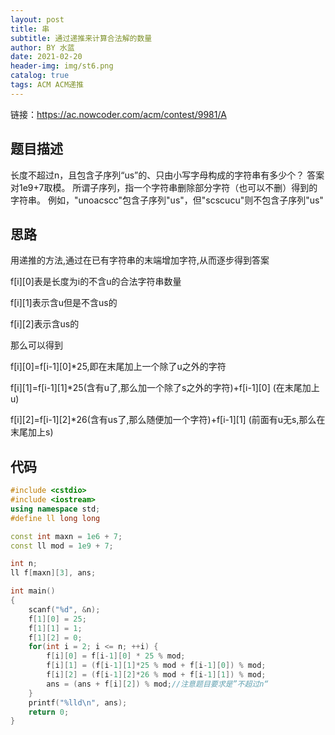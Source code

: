 ```yaml
---
layout: post
title: 串
subtitle: 通过递推来计算合法解的数量
author: BY 水蓝
date: 2021-02-20
header-img: img/st6.png
catalog: true
tags: ACM ACM递推
---
```


链接：https://ac.nowcoder.com/acm/contest/9981/A
## 题目描述
长度不超过n，且包含子序列“us”的、只由小写字母构成的字符串有多少个？ 答案对1e9+7取模。
所谓子序列，指一个字符串删除部分字符（也可以不删）得到的字符串。
例如，"unoacscc"包含子序列"us"，但"scscucu"则不包含子序列"us"

## 思路
用递推的方法,通过在已有字符串的末端增加字符,从而逐步得到答案

f[i][0]表是长度为i的不含u的合法字符串数量

f[i][1]表示含u但是不含us的

f[i][2]表示含us的

那么可以得到

f[i][0]=f[i-1][0]*25,即在末尾加上一个除了u之外的字符

f[i][1]=f[i-1][1]*25(含有u了,那么加一个除了s之外的字符)+f[i-1][0] (在末尾加上u)

f[i][2]=f[i-1][2]*26(含有us了,那么随便加一个字符)+f[i-1][1] (前面有u无s,那么在末尾加上s)

## 代码

```cpp
#include <cstdio>
#include <iostream>
using namespace std;
#define ll long long

const int maxn = 1e6 + 7;
const ll mod = 1e9 + 7;

int n;
ll f[maxn][3], ans;

int main()
{
    scanf("%d", &n);
    f[1][0] = 25;
    f[1][1] = 1;
    f[1][2] = 0;
    for(int i = 2; i <= n; ++i) {
        f[i][0] = f[i-1][0] * 25 % mod;
        f[i][1] = (f[i-1][1]*25 % mod + f[i-1][0]) % mod;
        f[i][2] = (f[i-1][2]*26 % mod + f[i-1][1]) % mod;
        ans = (ans + f[i][2]) % mod;//注意题目要求是”不超过n“
    }
    printf("%lld\n", ans);
    return 0;
}
```